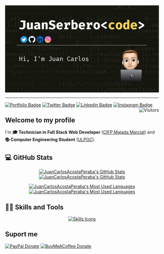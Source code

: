 ![JuanSerberoCode Banner](./banner_github.png)

---

[![Portfolio Badge](https://img.shields.io/badge/-Portfolio-Portfolio?color=yellowgreen&style=for-the-badge&link=https://juancarlosacostaperaba.github.io/)](https://juanserberocode.tk/)
[![Twitter Badge](https://img.shields.io/badge/-Twitter-%231877F2.svg?color=blue&logoColor=white&logo=twitter&style=for-the-badge&link=https://twitter.com/JuanSerberoCode)](https://twitter.com/JuanSerberoCode)
[![Linkedin Badge](https://img.shields.io/badge/-LinkedIn-LinkedIn?color=informational&style=for-the-badge&logo=Linkedin&logoColor=white&link=https://www.linkedin.com/in/juancarlosacostaperaba/)](https://www.linkedin.com/in/juancarlosacostaperaba/)
[![Instagram Badge](https://img.shields.io/badge/-Instagram-Instagram?color=d643c1&style=for-the-badge&logo=Instagram&logoColor=white&link=https://www.instagram.com/juancarlos_acostaperaba/)](https://www.instagram.com/juancarlos_acostaperaba/)
[<img align="right" src="https://api.visitorbadge.io/api/visitors?path=https%3A%2F%2Fgithub.com%2FJuanCarlosAcostaPeraba&countColor=%23dce775&style=square" alt="Visitors"/>](https://www.visitorbadge.io/)

## Welcome to my profile

I'm **🎓 Technician in Full Stack Web Developer** ([CIFP Majada Marcial](https://cifpmajadamarcial.com/)) and **📚 Computer Engineering Student** ([ULPGC](https://www.ulpgc.es/)).

## 💻 GitHub Stats

<div align="center">

[![JuanCarlosAcostaPeraba's GitHub Stats](https://github-readme-stats.vercel.app/api?username=JuanCarlosAcostaPeraba&show_icons=true&theme=dracula&include_all_commits=true&hide_rank=false&hide_title=true#gh-dark-mode-only)](https://github.com/anuraghazra/github-readme-stats)
[![JuanCarlosAcostaPeraba's GitHub Stats](https://github-readme-stats.vercel.app/api?username=JuanCarlosAcostaPeraba&show_icons=true&theme=swift&include_all_commits=true&hide_rank=false&hide_title=true#gh-light-mode-only)](https://github.com/anuraghazra/github-readme-stats)

[![JuanCarlosAcostaPeraba's Most Used Languages](https://github-readme-stats.vercel.app/api/top-langs/?username=JuanCarlosAcostaPeraba&layout=compact&theme=dracula&hide_title=true#gh-dark-mode-only)](https://github.com/anuraghazra/github-readme-stats)
[![JuanCarlosAcostaPeraba's Most Used Languages](https://github-readme-stats.vercel.app/api/top-langs/?username=JuanCarlosAcostaPeraba&layout=compact&theme=swift&hide_title=true#gh-light-mode-only)](https://github.com/anuraghazra/github-readme-stats)

</div>

## 👨‍💻 Skills and Tools

<div align="center">

[![Skills Icons](https://skillicons.dev/icons?i=html,css,javascript,php,java,python,c,mysql,bash,git,linux,md,laravel,mongodb,express,react,nodejs,bootstrap,jquery,docker,github,vim,eclipse,vscode,latex,heroku&perline=8)](https://github.com/tandpfun/skill-icons)

</div>

## Suport me

[![PayPal Donate](https://img.shields.io/badge/-PayPal-blue.svg?color=informational&maxAge=2592000&style=for-the-badge)](https://www.paypal.com/donate/?hosted_button_id=S6TK2Q4KLJ27W)
[![BuyMeACoffee Donate](https://img.shields.io/badge/-Buy%20me%20a%20Coffee-blue.svg?color=yellow&maxAge=2592000&style=for-the-badge)](https://www.buymeacoffee.com/juanserbero)
